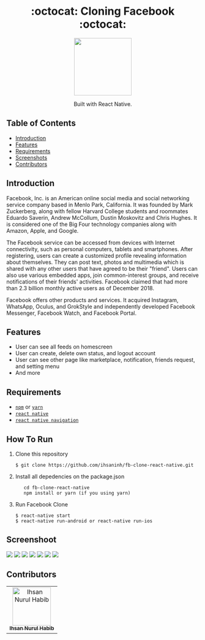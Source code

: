 <h1 align="center">:octocat: Cloning Facebook :octocat:</h1>

  <p align="center">
  <img width="150" src="https://facebookbrand.com/wp-content/uploads/2019/04/f_logo_RGB-Hex-Blue_512.png"/>
  </p>
  <p align="center">
  Built with React Native.
   </p>

## Table of Contents

- [Introduction](#introduction)
- [Features](#features)
- [Requirements](#requirements)
- [Screenshots](#screenshots)
- [Contributors](#contributors)

## Introduction
Facebook, Inc. is an American online social media and social networking service company based in Menlo Park, California. It was founded by Mark Zuckerberg, along with fellow Harvard College students and roommates Eduardo Saverin, Andrew McCollum, Dustin Moskovitz and Chris Hughes. It is considered one of the Big Four technology companies along with Amazon, Apple, and Google.

The Facebook service can be accessed from devices with Internet connectivity, such as personal computers, tablets and smartphones. After registering, users can create a customized profile revealing information about themselves. They can post text, photos and multimedia which is shared with any other users that have agreed to be their "friend". Users can also use various embedded apps, join common-interest groups, and receive notifications of their friends' activities. Facebook claimed that had more than 2.3 billion monthly active users as of December 2018.

Facebook offers other products and services. It acquired Instagram, WhatsApp, Oculus, and GrokStyle and independently developed Facebook Messenger, Facebook Watch, and Facebook Portal.


## Features
* User can see all feeds on homescreen
* User can create, delete own status, and logout account
* User can see other page like marketplace, notification, friends request, and setting menu
* And more

## Requirements
* [`npm`](https://www.npmjs.com/get-npm) or [`yarn`](https://yarnpkg.com/) 
* [`react native`](https://facebook.github.io/react-native)
* [`react native navigation`](https://wix.github.io/react-native-navigation/)


## How To Run

1. Clone this repository
   ```
   $ git clone https://github.com/ihsaninh/fb-clone-react-native.git
   ```
2. Install all depedencies on the package.json
   ```
      cd fb-clone-react-native
      npm install or yarn (if you using yarn)
   ```
3. Run Facebook Clone
   ```
   $ react-native start
   $ react-native run-android or react-native run-ios
   ```

## Screenshoot
<div>
    <img src="https://github.com/ihsaninh/fb-clone-react-native/blob/master/screenshots/LOGIN.png">   
    <img src="https://github.com/ihsaninh/fb-clone-react-native/blob/master/screenshots/FEED.png">  
    <img src="https://github.com/ihsaninh/fb-clone-react-native/blob/master/screenshots/FRIENDLIST.png">    
    <img src="https://github.com/ihsaninh/fb-clone-react-native/blob/master/screenshots/ADDSTATUS.png">   
    <img src="https://github.com/ihsaninh/fb-clone-react-native/blob/master/screenshots/MARKETPLACE.png">   
    <img src="https://github.com/ihsaninh/fb-clone-react-native/blob/master/screenshots/MORESETTING.png">   
    <img src="https://github.com/ihsaninh/fb-clone-react-native/blob/master/screenshots/NOTIFICATION.png">   
</div>


## Contributors
<center>
  <table>
    <tr>
      <td align="center">
        <a href="https://github.com/ihsaninh">
          <img width="100" src="https://avatars0.githubusercontent.com/u/24758414?s=460&v=4" alt="Ihsan Nurul Habib"><br/>
          <sub><b>Ihsan Nurul Habib</b></sub>
        </a>
      </td>
    </tr>
  </table>
</center>
